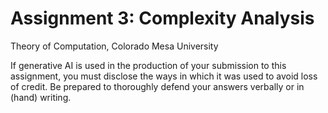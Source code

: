 
# Assignment 3: Complexity Analysis
Theory of Computation, Colorado Mesa University

If generative AI is used in the production of your submission to
this assignment, you must disclose the ways in which it was
used to avoid loss of credit. Be prepared to thoroughly defend
your answers verbally or in (hand) writing.
